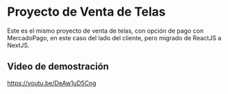 # Proyecto de Venta de Telas
Este es el mismo proyecto de venta de telas, con opción de pago con MercadoPago, en este caso del lado del cliente, pero migrado de ReactJS a NextJS.
## Video de demostración
https://youtu.be/DeAw1uD5Cng


